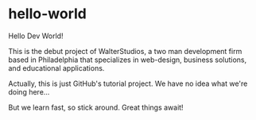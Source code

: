 # hello-world

Hello Dev World!

This is the debut project of WalterStudios, a two man development firm based in
Philadelphia that specializes in web-design, business solutions, and educational applications.

Actually, this is just GitHub's tutorial project. We have no idea what we're doing here...

But we learn fast, so stick around. Great things await!
